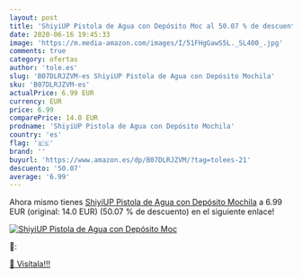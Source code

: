 ```yaml
---
layout: post
title: 'ShiyiUP Pistola de Agua con Depósito Moc al 50.07 % de descuento'
date: 2020-06-16 19:45:33
image: 'https://m.media-amazon.com/images/I/51FHgGawS5L._SL400_.jpg'
comments: true
category: ofertas
author: 'tole.es'
slug: 'B07DLRJZVM-es ShiyiUP Pistola de Agua con Depósito Mochila'
sku: 'B07DLRJZVM-es'
actualPrice: 6.99 EUR
currency: EUR
price: 6.99
comparePrice: 14.0 EUR
prodname: 'ShiyiUP Pistola de Agua con Depósito Mochila'
country: 'es'
flag: '🇪🇸'
brand: ''
buyurl: 'https://www.amazon.es/dp/B07DLRJZVM/?tag=tolees-21'
descuento: '50.07'
average: '6.99'
---
```


Ahora mismo tienes [ShiyiUP Pistola de Agua con Depósito Mochila](https://www.amazon.es/dp/B07DLRJZVM/?tag=tolees-21) a 6.99 EUR (original: 14.0 EUR) (50.07 %  de descuento) en el siguiente enlace!

[![ShiyiUP Pistola de Agua con Depósito Moc](https://m.media-amazon.com/images/I/51FHgGawS5L._SL400_.jpg)](https://www.amazon.es/dp/B07DLRJZVM/?tag=tolees-21)

🔎:


[🛒 Visítala!!!](https://www.amazon.es/dp/B07DLRJZVM/?tag=tolees-21)
